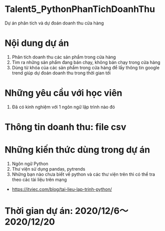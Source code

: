 # Talent5_PythonPhanTichDoanhThu
Dự án phân tích và dự đoán doanh thu cửa hàng

# Nội dung dự án
1. Phân tích doanh thu các sản phẩm trong cửa hàng
2. Tìm ra những sản phẩm đang bán chạy, không bán chạy trong cửa hàng
3. Dùng từ khóa của các sản phẩm trong cửa hàng để lấy thông tin google trend giúp dự đoán doanh thu trong thời gian tới

# Những yêu cầu với học viên
1. Đã có kinh nghiệm với 1 ngôn ngữ lập trình nào đó

# Thông tin doanh thu: file csv

# Những kiến thức dùng trong dự án
1. Ngôn ngữ Python
2. Thư viện sử dụng pandas, pytrends
3. Những bạn nào chưa biết về python và các thư viện trên thì có thể tra theo các tài liệu trên mạng 
  - https://itviec.com/blog/tai-lieu-lap-trinh-python/

# Thời gian dự án: 2020/12/6～2020/12/20



